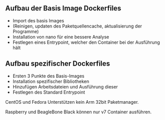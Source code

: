 ## Aufbau der Basis Image Dockerfiles
- Import des basis Images
- (Reinigen, updaten des Paketquellencache,
aktualisierung der Programme)
- Installation von nano für eine bessere Analyse
- Festlegen eines Entrypoint,
welcher den Container bei der Ausführung hält

## Aufbau spezifischer Dockerfiles
- Ersten 3 Punkte des Basis-Images
- Installation spezifischer Bibliotheken
- Hinzufügen Arbeitsdateien und Ausführung dieser
- Festlegen des Standard Entrypoint

CentOS und Fedora Unterstützen kein Arm 32bit Paketmanager.

Raspberry und BeagleBone Black können nur v7 Container ausführen.

